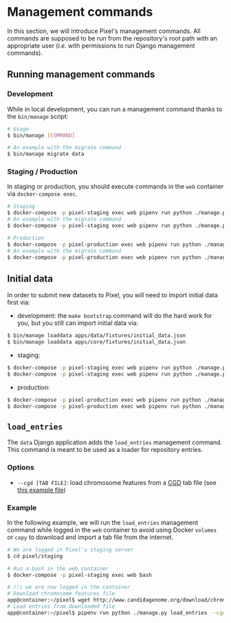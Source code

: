 # Management commands

In this section, we will introduce Pixel's management commands. All commands are
supposed to be run from the repository's root path with an appropriate user
(_i.e._ with permissions to run Django management commands).

## Running management commands

### Development

While in local development, you can run a management command thanks to the
`bin/manage` script:

```bash
# Usage
$ bin/manage [COMMAND]

# An example with the migrate command
$ bin/manage migrate data
```

### Staging / Production

In staging or production, you should execute commands in the `web` container via
`docker-compose exec`.

```bash
# Staging
$ docker-compose -p pixel-staging exec web pipenv run python ./manage.py [COMMAND]
# An example with the migrate command
$ docker-compose -p pixel-staging exec web pipenv run python ./manage.py migrate data

# Production
$ docker-compose -p pixel-production exec web pipenv run python ./manage.py [COMMAND]
# An example with the migrate command
$ docker-compose -p pixel-production exec web pipenv run python ./manage.py migrate data
```

## Initial data

In order to submit new datasets to Pixel, you will need to import initial data
first via:

* development: the `make bootstrap` command will do the hard work for you, but
  you still can import initial data via:

```bash
$ bin/manage loaddata apps/data/fixtures/initial_data.json
$ bin/manage loaddata apps/core/fixtures/initial_data.json
```

* staging:

```bash
$ docker-compose -p pixel-staging exec web pipenv run python ./manage.py loaddata apps/data/fixtures/initial_data.json
$ docker-compose -p pixel-staging exec web pipenv run python ./manage.py loaddata apps/core/fixtures/initial_data.json
```

* production:

```bash
$ docker-compose -p pixel-production exec web pipenv run python ./manage.py loaddata apps/data/fixtures/initial_data.json
$ docker-compose -p pixel-production exec web pipenv run python ./manage.py loaddata apps/core/fixtures/initial_data.json
```

## `load_entries`

The `data` Django application adds the `load_entries` management command. This
command is meant to be used as a loader for repository entries.

### Options

* `--cgd [TAB FILE]`: load chromosome features from a
  [CGD](http://www.candidagenome.org) tab file (see [this example
  file](http://www.candidagenome.org/download/chromosomal_feature_files/C_glabrata_CBS138/C_glabrata_CBS138_current_chromosomal_feature.tab))

### Example

In the following example, we will run the `load_entries` management command
while logged in the `web` container to avoid using Docker `volumes` or `copy` to
download and import a tab file from the internet.

```bash
# We are logged in Pixel's staging server
$ cd pixel/staging

# Run a bash in the web container
$ docker-compose -p pixel-staging exec web bash

# /!\ we are now logged in the container
# Download chromosome features file
app@container:~/pixel$ wget http://www.candidagenome.org/download/chromosomal_feature_files/C_glabrata_CBS138/C_glabrata_CBS138_current_chromosomal_feature.tab -O /tmp/cgd_features.tab
# Load entries from downloaded file
app@container:~/pixel$ pipenv run python ./manage.py load_entries --cgd /tmp/cgd_features.tab
```
